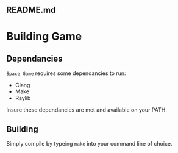 README.md
---------

# Building Game

## Dependancies
`Space Game` requires some dependancies to run:
- Clang
- Make
- Raylib

Insure these dependancies are met and available on your PATH.

## Building
Simply compile by typeing `make` into your command line of choice.


